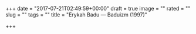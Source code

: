 +++
date = "2017-07-21T02:49:59+00:00"
draft = true
image = ""
rated = ""
slug = ""
tags = ""
title = "Erykah Badu — Baduizm (1997)"

+++
